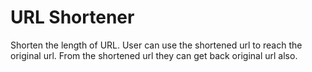# URL Shortener

Shorten the length of URL. User can use the shortened url to reach the original url.
From the shortened url they can get back original url also.
